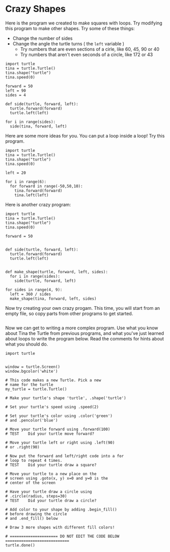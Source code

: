 # Crazy Shapes

Here is the program we created to make squares with loops. Try modifying this 
program to make other shapes. Try some of these things:

* Change the number of sides
* Change the angle the turtle turns ( the `left` variable )
  * Try numbers that are even sections of a cirle, like 60, 45, 90 or 40
  * Try numbers that aren't even seconds of a circle, like 172 or 43


```python.run
import turtle 
tina = turtle.Turtle()
tina.shape("turtle")
tina.speed(0)

forward = 50
left = 90
sides = 4

def side(turtle, forward, left):
  turtle.forward(forward)
  turtle.left(left)

for i in range(sides):
  side(tina, forward, left)
```

Here are some more ideas for you. You can put a loop inside a loop! Try this
program. 

```python.run
import turtle
tina = turtle.Turtle()
tina.shape("turtle")
tina.speed(0)

left = 20

for i in range(6):
  for forward in range(-50,50,10):
    tina.forward(forward)
    tina.left(left)
```

Here is another crazy program: 


```python.run
import turtle
tina = turtle.Turtle()
tina.shape("turtle")
tina.speed(0)

forward = 50


def side(turtle, forward, left):
  turtle.forward(forward)
  turtle.left(left)


def make_shape(turtle, forward, left, sides):
  for i in range(sides):
    side(turtle, forward, left)

for sides in range(4, 9):
  left = 360 / sides
  make_shape(tina, forward, left, sides)
```

Now try creating your own crazy progam. This time, you will start from an empty
file, so copy parts from other programs to get started. 

```python.run:height='600'

```


Now we can get to writing a more complex program. Use what you know about Tina the Turtle from previous programs, and what you've just learned about loops to write the program below. Read the comments for hints about what you should do. 

```python.run
import turtle


window = turtle.Screen()
window.bgcolor('white')

# This code makes a new Turtle. Pick a new 
# name for the turtle
my_turtle = turtle.Turtle()

# Make your turtle's shape 'turtle', .shape('turtle')

# Set your turtle's speed using .speed(2)

# Set your turtle's color using .color('green') 
# and .pencolor('blue')

# Move your turtle forward using .forward(100)
# TEST    Did your turtle move forward?

# Move your turtle left or right using .left(90) 
# or .right(90)

# Now put the forward and left/right code into a for 
# loop to repeat 4 times.
# TEST    Did your turtle draw a square?

# Move your turtle to a new place on the 
# screen using .goto(x, y) x=0 and y=0 is the 
# center of the screen

# Have your turtle draw a circle using 
# .circle(radius, steps=30)
# TEST    Did your turtle draw a circle?

# Add color to your shape by adding .begin_fill() 
# before drawing the circle
# and .end_fill() below

# Draw 3 more shapes with different fill colors!

# ===================== DO NOT EDIT THE CODE BELOW ============================
turtle.done()
```



